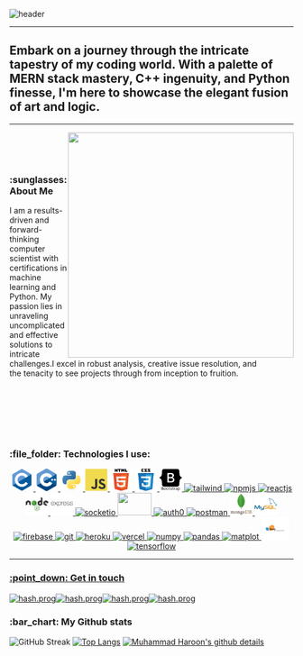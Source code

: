 ![header](https://capsule-render.vercel.app/api?type=wave&color=auto&height=300&section=header&text=Hi%20I%am%Haroon&fontSize=90)
<hr/>

 ## Embark on a journey through the intricate tapestry of my coding world. With a palette of MERN stack mastery, C++ ingenuity, and Python finesse, I'm here to showcase the elegant fusion of art and logic. 
 
<hr/>

<img src="https://github.com/muhammadharoon9802/muhammadharoon9802/assets/110344816/25c0ab41-3691-473c-9c5a-c73398433493" data-canonical-src="https://github.com/muhammadharoon9802/muhammadharoon9802/assets/110344816/25c0ab41-3691-473c-9c5a-c73398433493" width="400" height="400" align="right"/>
<br/>
<br/>
<br/>

<h3>:sunglasses: About Me</h3>
I am a results-driven and forward-thinking computer scientist with <br/>certifications  in machine learning and Python. My passion lies in<br/> unraveling uncomplicated and effective solutions to intricate<br/>  challenges.I excel in robust analysis, creative issue resolution, and <br/>the tenacity to see projects through from inception to fruition.
<br/>
<br/>

<br/>
<br/>

<br/>

<br/>


<br/>


<h3 align="left">:file_folder:	 Technologies I use:</h3>
<p align="center">  
<a href="https://www.cprogramming.com/" target="_blank" rel="noreferrer"> <img src="https://raw.githubusercontent.com/devicons/devicon/master/icons/c/c-original.svg" alt="c" width="40" height="40"/> </a> <a href="https://www.w3schools.com/cpp/" target="_blank" rel="noreferrer"> <img src="https://raw.githubusercontent.com/devicons/devicon/master/icons/cplusplus/cplusplus-original.svg" alt="cplusplus" width="40" height="40"/> </a><a href="https://www.python.org" target="_blank" rel="noreferrer"> <img src="https://raw.githubusercontent.com/devicons/devicon/master/icons/python/python-original.svg" alt="python" width="40" height="40"/> </a><a href="https://developer.mozilla.org/en-US/docs/Web/JavaScript" target="_blank" rel="noreferrer"> <img src="https://raw.githubusercontent.com/devicons/devicon/master/icons/javascript/javascript-original.svg" alt="javascript" width="40" height="40"/> </a> </a><a href="https://www.w3.org/html/" target="_blank" rel="noreferrer"> <img src="https://raw.githubusercontent.com/devicons/devicon/master/icons/html5/html5-original-wordmark.svg" alt="html5" width="40" height="40"/> </a><a href="https://www.w3schools.com/css/" target="_blank" rel="noreferrer"> <img src="https://raw.githubusercontent.com/devicons/devicon/master/icons/css3/css3-original-wordmark.svg" alt="css3" width="40" height="40"/> </a></a> <a href="https://getbootstrap.com" target="_blank" rel="noreferrer"> <img src="https://raw.githubusercontent.com/devicons/devicon/master/icons/bootstrap/bootstrap-plain-wordmark.svg" alt="bootstrap" width="40" height="40"/> </a><a href="https://tailwindcss.com/" target="_blank" rel="noreferrer"> <img src="https://www.vectorlogo.zone/logos/tailwindcss/tailwindcss-icon.svg" alt="tailwind" width="40" height="40"/> </a><a href="https://www.vectorlogo.zone/logos/npmjs/npmjs-ar21.svg" rel="noreferrer"> <img src="https://www.vectorlogo.zone/logos/npmjs/npmjs-ar21.svg" alt="npmjs" width="60" height="40"/> </a><a href="https://reactjs.org/" target="_blank" rel="noreferrer"> <img src="https://upload.wikimedia.org/wikipedia/commons/thumb/a/a7/React-icon.svg/2300px-React-icon.svg.png" alt="reactjs" width="40" height="35"/> </a> 
 <a href="https://nodejs.org" target="_blank" rel="noreferrer"> <img src="https://raw.githubusercontent.com/devicons/devicon/master/icons/nodejs/nodejs-original-wordmark.svg" alt="nodejs" width="40" height="40"/> </a>
<a href="https://expressjs.com" target="_blank" rel="noreferrer"> <img src="https://raw.githubusercontent.com/devicons/devicon/master/icons/express/express-original-wordmark.svg" alt="express" width="40" height="40"/> </a> 
 <a href="https://www.vectorlogo.zone/logos/socketio/socketio-ar21.svg" target="_blank" rel="noreferrer"> <img src="https://www.vectorlogo.zone/logos/socketio/socketio-ar21.svg" alt="socketio" width="60" height="40"/> </a> <a href="https://www.vectorlogo.zone/logos/stripe/stripe-ar21.svg" target="_blank" rel="noreferrer"> <img src="https://www.vectorlogo.zone/logos/stripe/stripe-ar21.svg" width="60" height="40"/> </a> <a href="https://www.vectorlogo.zone/logos/auth0/auth0-ar21.svg" target="_blank" rel="noreferrer"> <img src="https://www.vectorlogo.zone/logos/auth0/auth0-ar21.svg" alt="auth0" width="60" height="40"/> </a><a href="https://postman.com" target="_blank" rel="noreferrer"> <img src="https://www.vectorlogo.zone/logos/getpostman/getpostman-icon.svg" alt="postman" width="40" height="40"/> </a> <a href="https://www.mongodb.com/" target="_blank" rel="noreferrer"> <img src="https://raw.githubusercontent.com/devicons/devicon/master/icons/mongodb/mongodb-original-wordmark.svg" alt="mongodb" width="40" height="40"/> </a> <a href="https://www.mysql.com/" target="_blank" rel="noreferrer"> <img src="https://raw.githubusercontent.com/devicons/devicon/master/icons/mysql/mysql-original-wordmark.svg" alt="mysql" width="40" height="40"/> </a> <a href="https://firebase.google.com/" target="_blank" rel="noreferrer"> <img src="https://www.vectorlogo.zone/logos/firebase/firebase-icon.svg" alt="firebase" width="40" height="40"/> </a><a href="https://git-scm.com/" target="_blank" rel="noreferrer"> <img src="https://www.vectorlogo.zone/logos/git-scm/git-scm-icon.svg" alt="git" width="40" height="40"/> </a><a href="https://heroku.com" target="_blank" rel="noreferrer"> <img src="https://www.vectorlogo.zone/logos/heroku/heroku-icon.svg" alt="heroku" width="40" height="40"/> </a><a href="[https://aws.amazon.com/](https://vercel.com/)" target="_blank" rel="noreferrer"> <img src="https://camo.githubusercontent.com/add2c9721e333f0043ac938f3dadbc26a282776e01b95b308fcaba5afaf74ae3/68747470733a2f2f6173736574732e76657263656c2e636f6d2f696d6167652f75706c6f61642f76313538383830353835382f7265706f7369746f726965732f76657263656c2f6c6f676f2e706e67" alt="vercel" width="40" height="40"/> </a>
  <a href="https://numpy.org" target="_blank" rel="noreferrer"> <img src="https://www.vectorlogo.zone/logos/numpy/numpy-icon.svg" alt="numpy" width="40" height="40"/> </a>
   <a href="https://pandas.pydata.org" target="_blank" rel="noreferrer"> <img src="https://github.com/pandas-dev/pandas/blob/761bceb77d44aa63b71dda43ca46e8fd4b9d7422/web/pandas/static/img/pandas.svg" alt="pandas" width="90" height="40"/> </a>
<a href="https://matplotlib.org" target="_blank" rel="noreferrer"> <img src="https://matplotlib.org/_static/logo2.svg" alt="matplot" width="90" height="40"/> </a>  <a href="https://scikit-learn.org/" target="_blank" rel="noreferrer"> <img src="https://github.com/scikit-learn/scikit-learn/blob/main/doc/logos/scikit-learn-logo.svg" alt="scikit" width="50" height="40"/> </a><a href="https://www.tensorflow.org" target="_blank" rel="noreferrer"> <img src="https://www.vectorlogo.zone/logos/tensorflow/tensorflow-icon.svg" alt="tensorflow" width="40" height="40"/> 

<hr/>
 

</p>




<h3>:point_down: Get in touch</h3>

<a href="https://www.instagram.com/m_haroon.s/" target="blank"><img align="center" src="https://cdn.jsdelivr.net/npm/simple-icons@3.0.1/icons/instagram.svg" alt="hash.prog" height="30" width="40" /></a><a href="#" target="blank"><img align="center" src="https://cdn.jsdelivr.net/npm/simple-icons@3.0.1/icons/github.svg" alt="hash.prog" height="30" width="40" /></a><a href="mailto:muhammadharoon9803@gmail.com" target="blank"><img align="center" src="https://cdn.jsdelivr.net/npm/simple-icons@3.0.1/icons/gmail.svg" alt="hash.prog" height="30" width="40" /></a><a href="https://linkedin.com/in/muhammad-haroon-98039803m" target="blank"><img align="center" src="https://cdn.jsdelivr.net/npm/simple-icons@3.0.1/icons/linkedin.svg" alt="hash.prog" height="30" width="40" /></a>

 <h3>:bar_chart: My Github stats</h3>
 
![GitHub Streak](http://github-readme-streak-stats.herokuapp.com?user=MuhammadHaroon0&theme=dark&background=000000)
  [![Top Langs](https://github-readme-stats.vercel.app/api/top-langs/?username=MuhammadHaroon0&layout=compact&theme=vision-friendly-dark)](https://github.com/anuraghazra/github-readme-stats)
[![Muhammad Haroon's github details](https://github-profile-summary-cards.vercel.app/api/cards/profile-details?username=MuhammadHaroon0&theme=dark)](https://github-profile-summary-cards.vercel.app/api/cards/profile-details?username=MuhammadHaroon0)
